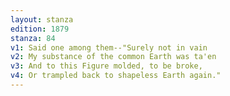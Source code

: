 ```yaml
---
layout: stanza
edition: 1879
stanza: 84
v1: Said one among them--"Surely not in vain
v2: My substance of the common Earth was ta'en
v3: And to this Figure molded, to be broke,
v4: Or trampled back to shapeless Earth again."
---
```

